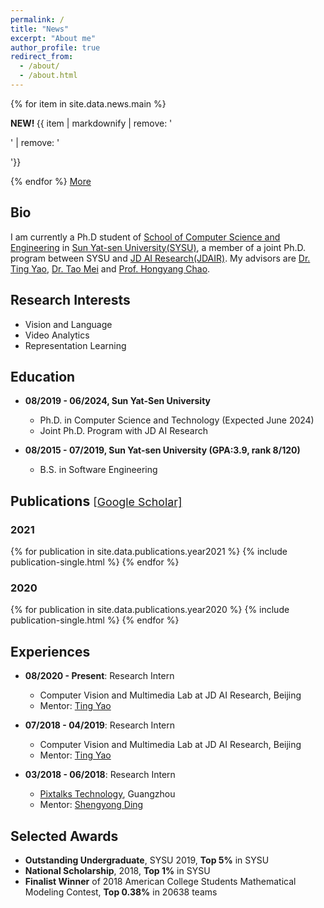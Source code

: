 ```yaml
---
permalink: /
title: "News"
excerpt: "About me"
author_profile: true
redirect_from: 
  - /about/
  - /about.html
---
```


<div id="news">
  {% for item in site.data.news.main %}
  <p><strong><font class="new">NEW! </font></strong>{{ item | markdownify | remove: '<p>' | remove: '</p>'}}</p>
  {% endfor %}
  <a href="#" onclick="hideBlock('news'); showBlock('allnews'); return false;" class="btn btn--inverse">More</a>
</div>
<div id="allnews" style="display: none;">
  {% for item in site.data.news.all %}
  <p><strong><font class="new">NEW! </font></strong>{{ item | markdownify | remove: '<p>' | remove: '</p>'}}</p>
  {% endfor %}
  <a href="#" onclick="hideBlock('allnews'); showBlock('news'); return false;" class="btn btn--inverse">Less</a>
</div>

<h2>Bio</h2>

I am currently a Ph.D student of [School of Computer Science and Engineering](https://cse.sysu.edu.cn/) in [Sun Yat-sen University(SYSU)](http://www.sysu.edu.cn/2012/en/index.htm), a member of a joint Ph.D. program between SYSU and [JD AI Research(JDAIR)](https://air.jd.com/#index). My advisors are [Dr. Ting Yao](http://tingyao.deepfun.club/), [Dr. Tao Mei](https://taomei.me/) and [Prof. Hongyang Chao](https://cse.sysu.edu.cn/content/2508).

<h2>Research Interests</h2>

* Vision and Language
* Video Analytics
* Representation Learning

<h2>Education</h2>

* **08/2019 - 06/2024, Sun Yat-Sen University**
  * Ph.D. in Computer Science and Technology (Expected June 2024)
  * Joint Ph.D. Program with JD AI Research

* **08/2015 - 07/2019, Sun Yat-sen University (GPA:3.9, rank 8/120)**
  * B.S. in Software Engineering

<h2 style="clear: both;" id="publications">Publications <a href="https://scholar.google.com/citations?user=PMgCjQcAAAAJ" style="font-size: 0.85em; font-weight: normal;">[Google Scholar]</a></h2>

<h3>2021</h3>
{% for publication in site.data.publications.year2021 %}
  {% include publication-single.html %}
{% endfor %}
<div style="clear: both;"></div>

<h3>2020</h3>
{% for publication in site.data.publications.year2020 %}
  {% include publication-single.html %}
{% endfor %}
<div style="clear: both;"></div>

<h2>Experiences</h2>

* **08/2020 - Present**: Research Intern
  * Computer Vision and Multimedia Lab at JD AI Research, Beijing
  * Mentor: [Ting Yao](http://tingyao.deepfun.club/)

* **07/2018 - 04/2019**: Research Intern
  * Computer Vision and Multimedia Lab at JD AI Research, Beijing
  * Mentor: [Ting Yao](http://tingyao.deepfun.club/)

* **03/2018 - 06/2018**: Research Intern
  * [Pixtalks Technology](http://www.pixtalks.com/home), Guangzhou
  * Mentor: [Shengyong Ding](https://dblp.uni-trier.de/pers/hd/d/Ding:Shengyong)

<h2>Selected Awards</h2>

* **Outstanding Undergraduate**, SYSU 2019, **Top 5%** in SYSU
* **National Scholarship**, 2018, **Top 1%** in SYSU
* **Finalist Winner** of 2018 American College Students Mathematical Modeling Contest, **Top 0.38%** in 20638 teams
